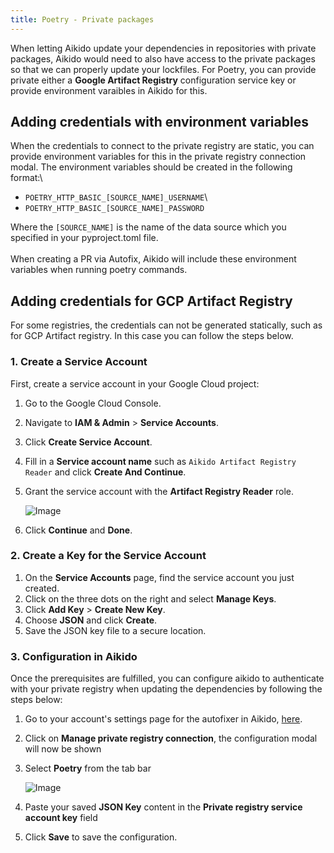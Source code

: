 ```yaml
---
title: Poetry - Private packages
---
```



When letting Aikido update your dependencies in repositories with private packages, Aikido would need to also have access to the private packages so that we can properly update your lockfiles. For Poetry, you can provide private either a **Google Artifact Registry** configuration service key or provide environment varaibles in Aikido for this.

## Adding credentials with environment variables

When the credentials to connect to the private registry are static, you can provide environment variables for this in the private registry connection modal. The environment variables should be created in the following format:\
- `POETRY_HTTP_BASIC_[SOURCE_NAME]_USERNAME`\
- `POETRY_HTTP_BASIC_[SOURCE_NAME]_PASSWORD`

Where the `[SOURCE_NAME]` is the name of the data source which you specified in your pyproject.toml file.\
\
When creating a PR via Autofix, Aikido will include these environment variables when running poetry commands.

## Adding credentials for GCP Artifact Registry

For some registries, the credentials can not be generated statically, such as for GCP Artifact registry. In this case you can follow the steps below.

### 1. Create a Service Account

First, create a service account in your Google Cloud project:

1. Go to the Google Cloud Console.
2. Navigate to **IAM & Admin** &gt; **Service Accounts**.
3. Click **Create Service Account**.
4. Fill in a **Service account name** such as `Aikido Artifact Registry Reader` and click **Create And Continue**.
5. Grant the service account with the **Artifact Registry Reader** role.

   ![Image](https://ucarecdn.com/8d6db05a-1848-4c9e-8d0a-5bd824229aa9/)
6. Click **Continue** and **Done**.

### 2. Create a Key for the Service Account

1. On the **Service Accounts** page, find the service account you just created.
2. Click on the three dots on the right and select **Manage Keys**.
3. Click **Add Key** &gt; **Create New Key**.
4. Choose **JSON** and click **Create**.
5. Save the JSON key file to a secure location.

### 3. Configuration in Aikido

Once the prerequisites are fulfilled, you can configure aikido to authenticate with your private registry when updating the dependencies by following the steps below:

1. Go to your account's settings page for the autofixer in Aikido, [here](https://app.aikido.dev/settings/integrations/autofix).
2. Click on **Manage private registry connection**, the configuration modal will now be shown
3. Select **Poetry** from the tab bar

   ![Image](https://ucarecdn.com/c6c873de-7657-49ef-8b22-69bd99a8be02/)
4. Paste your saved **JSON Key** content in the **Private registry service account key** field
5. Click **Save** to save the configuration.